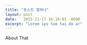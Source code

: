 ```yaml
---
title: "포스트 열하나"
layout: post
date:   2015-11-17 16:16:01 -0600
excerpt: "Lorem ips lum tai do ar"
---
```

About That